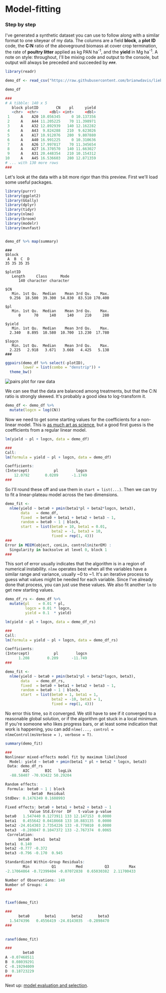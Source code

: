 # Model-fitting
### Step by step

I've generated a synthetic dataset you can use to follow along with a similar format to one siteyear of my data. The columns are a field **block**, a **plot ID** code, the **C:N** ratio of the aboveground biomass at cover crop termination, the rate of **poultry litter** applied as kg PAN ha<sup>-1</sup>, and the **yield** in Mg ha<sup>-1</sup>. A note on style: throughout, I'll be mixing code and output to the console, but output will always be preceded and succeeded by `###`.

```r
library(readr)

demo_df <- read_csv("https://raw.githubusercontent.com/brianwdavis/liebig/master/demo_df.csv")

demo_df

###
# A tibble: 140 x 5
   block plotID        CN    pl     yield
   <chr>  <chr>     <dbl> <int>     <dbl>
 1     A    A20 10.056345     0 10.137356
 2     A    A44 11.205225    70 11.398971
 3     A    A32 12.892939   140 12.162282
 4     A    A43  9.824288   210  9.623026
 5     A    A17 10.912076   280  9.807880
 6     A    A40 16.991225     0 10.310636
 7     A    A26 17.997817    70 11.345654
 8     A    A27 16.370570   140 11.663027
 9     A    A31 20.448354   210 10.154312
10     A    A45 16.536603   280 12.871359
# ... with 130 more rows
###
```

Let's look at the data with a bit more rigor than this preview. First we'll load some useful packages.

```r
library(purrr)
library(ggplot2)
library(GGally)
library(dplyr)
library(tidyr)
library(nlme)
library(broom)
library(modelr)
library(mvnfast)


demo_df %>% map(summary)

```
```
###
$block
 A  B  C  D 
35 35 35 35 

$plotID
   Length     Class      Mode 
      140 character character 

$CN
   Min. 1st Qu.  Median    Mean 3rd Qu.    Max. 
  9.256  18.500  39.300  54.830  83.510 170.400 

$pl
   Min. 1st Qu.  Median    Mean 3rd Qu.    Max. 
      0      70     140     140     210     280 

$yield
   Min. 1st Qu.  Median    Mean 3rd Qu.    Max. 
  2.340   8.895  10.580  10.700  13.230  17.780 

$logcn
   Min. 1st Qu.  Median    Mean 3rd Qu.    Max. 
  2.225   2.918   3.671   3.668   4.425   5.138 
###
```
```r
ggpairs(demo_df %>% select(-plotID),
        lower = list(combo = "denstrip")) + 
  theme_bw()
```

![pairs plot for raw data](/images/demo_df.png)

We can see that the data are balanced among treatments, but that the C:N ratio is strongly skewed. It's probably a good idea to log-transform it.

```r
demo_df <- demo_df %>% 
  mutate(logcn = log(CN))
```

Now we need to get some starting values for the coefficients for a non-linear model. This is <a href = "https://stats.stackexchange.com/a/160575/108152">as much art as science</a>, but a good first guess is the coefficients from a regular linear model.

```r
lm(yield ~ pl + logcn, data = demo_df)

###
Call:
lm(formula = yield ~ pl + logcn, data = demo_df)

Coefficients:
(Intercept)           pl        logcn  
    12.0792       0.0209      -1.1749  
###
```

So I'll round these off and use them in `start = list(...)`.
Then we can try to fit a linear-plateau model across the two dimensions.

```r
demo_fit <- 
  nlme(yield ~ beta0 + pmin(beta1*pl + beta2*logcn, beta3),
       data   = demo_df,
       fixed  = beta0 + beta1 + beta2 + beta3 ~ 1,
       random = beta0 ~ 1 | block,
       start  = list(beta0 = 10, beta1 = 0.01, 
                     beta2 = -1, beta3 = 10, 
                     fixed = rep(1, 4)))
###                               
Error in MEEM(object, conLin, control$niterEM) : 
  Singularity in backsolve at level 0, block 1  
###
```

This sort of error usually indicates that the algorithm is in a region of numerical instability. `nlme` operates best when all the variables have a similar range and variance, usually ~0 to ~1. It's an iterative process to guess what values might be needed for each variable. Since I've already done that process, you can just use these values. We also fit another `lm` to get new starting values.

```r
demo_df_rs <- demo_df %>% 
  mutate(pl    = 0.01 * pl,
         logcn = 0.01 * logcn,
         yield = 0.1  * yield)

lm(yield ~ pl + logcn, data = demo_df_rs)

###
Call:
lm(formula = yield ~ pl + logcn, data = demo_df_rs)

Coefficients:
(Intercept)           pl        logcn  
      1.208        0.209      -11.749  
###

demo_fit <- 
  nlme(yield ~ beta0 + pmin(beta1*pl + beta2*logcn, beta3),
       data   = demo_df_rs,
       fixed  = beta0 + beta1 + beta2 + beta3 ~ 1,
       random = beta0 ~ 1 | block,
       start  = list(beta0 = 1, beta1 = 1, 
                     beta2 = -10, beta3 = 1, 
                     fixed = rep(1, 4)))
```

No error this time, so it converged. We still have to see if it converged to a reasonable global solution, or if the algorithm got stuck in a local minimum. If you're someone who likes progress bars, or at least some indication that work is happening, you can add `nlme(..., control = nlmeControl(msVerbose = ), verbose = T)`.

```r
summary(demo_fit)

###
Nonlinear mixed-effects model fit by maximum likelihood
  Model: yield ~ beta0 + pmin(beta1 * pl + beta2 * logcn, beta3) 
 Data: demo_df_rs 
        AIC       BIC   logLik
  -88.58407 -70.93422 50.29204

Random effects:
 Formula: beta0 ~ 1 | block
            beta0  Residual
StdDev: 0.1476349 0.1608993

Fixed effects: beta0 + beta1 + beta2 + beta3 ~ 1 
           Value Std.Error  DF   t-value p-value
beta0   1.547440 0.1273911 133 12.147153  0.0000
beta1   0.455642 0.0418668 133 10.883135  0.0000
beta2 -24.014303 2.7354226 133 -8.779010  0.0000
beta3  -0.289847 0.1047372 133 -2.767374  0.0065
 Correlation: 
      beta0  beta1  beta2 
beta1  0.140              
beta2 -0.777 -0.372       
beta3 -0.796 -0.170  0.945

Standardized Within-Group Residuals:
        Min          Q1         Med          Q3         Max 
-2.17064864 -0.72399404 -0.07072838  0.65030382  2.11700433 

Number of Observations: 140
Number of Groups: 4 
###


fixef(demo_fit)

###
      beta0       beta1       beta2       beta3 
  1.5474396   0.4556419 -24.0143035  -0.2898470 
###  
  
  
ranef(demo_fit)

###
        beta0
A -0.07468511
B  0.08039291
C -0.19294009
D  0.18723229
###
```

Next up: [model evaluation and selection](/model_selection.md).
